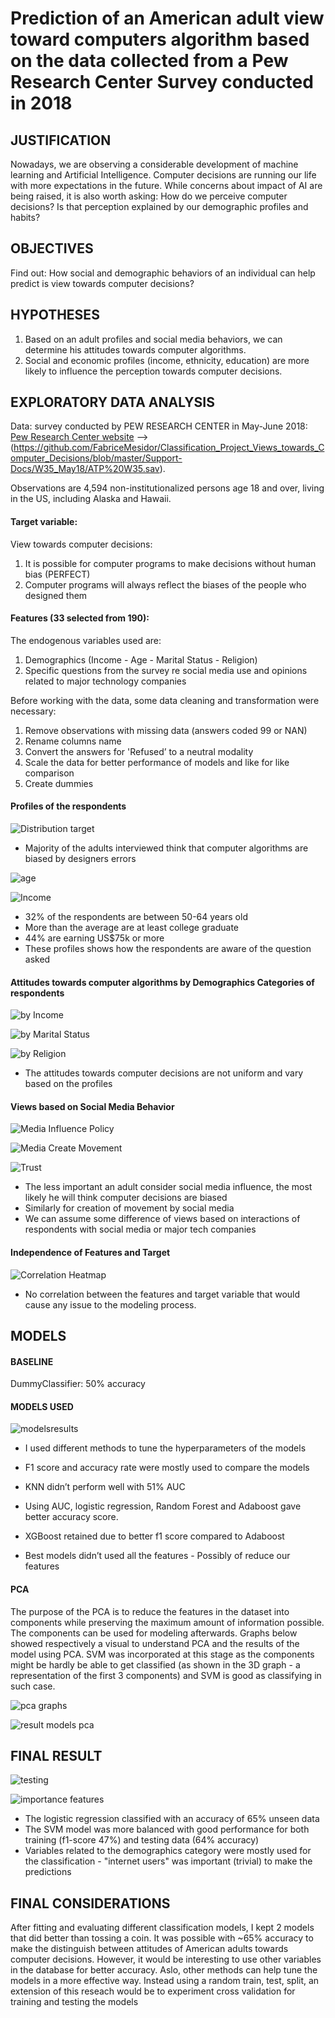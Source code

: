 #  Prediction of an American adult view toward computers algorithm based on the data collected from a Pew Research Center Survey conducted in 2018


## JUSTIFICATION
Nowadays, we are observing a considerable development of machine learning and Artificial Intelligence. Computer decisions are running our life with more expectations in the future. While concerns about impact of AI are being raised, it is also worth asking: How do we perceive computer decisions? Is that perception explained by our demographic profiles and habits?

## OBJECTIVES
Find out:
How social and demographic behaviors of an individual can help predict is view towards computer decisions? 

## HYPOTHESES

1. Based on an adult profiles and social media behaviors, we can determine his attitudes towards computer algorithms.
2. Social and economic profiles (income, ethnicity, education) are more likely to influence the perception towards computer decisions.

## EXPLORATORY DATA ANALYSIS
Data: survey conducted by PEW RESEARCH CENTER in May-June 2018: [Pew Research Center website](https://www.pewinternet.org/?post_type=dataset) --> (https://github.com/FabriceMesidor/Classification_Project_Views_towards_Computer_Decisions/blob/master/Support-Docs/W35_May18/ATP%20W35.sav).

Observations are 4,594 non-institutionalized persons age 18 and over, living in the US, including Alaska and Hawaii.
#### Target variable: 
View towards computer decisions:
1. It is possible for computer programs to make decisions without human bias (PERFECT)
2. Computer programs will always reflect the biases of the people who designed them
#### Features (33 selected from 190):
The endogenous  variables used are:
1. Demographics (Income - Age - Marital Status - Religion)
2. Specific questions from the survey re social media use and opinions related to major technology companies


Before working with the data, some data cleaning and transformation were necessary:
1. Remove observations with missing data (answers coded 99 or NAN)
2. Rename columns name
3. Convert the answers for 'Refused’ to a neutral modality
4. Scale the data for better performance of models and like for like comparison
5. Create dummies
 
#### Profiles of the respondents
![Distribution target](https://github.com/FabriceMesidor/Classification_Project_Views_towards_Computer_Decisions/blob/master/Support-Docs/Graphs-Pics/Distribution_target.png)
* Majority of the adults interviewed think that computer algorithms are biased by designers errors

![age](https://github.com/FabriceMesidor/Classification_Project_Views_towards_Computer_Decisions/blob/master/Support-Docs/Graphs-Pics/Age.png)

![Income](https://github.com/FabriceMesidor/Classification_Project_Views_towards_Computer_Decisions/blob/master/Support-Docs/Graphs-Pics/Income2.png)

* 32% of the respondents are between 50-64 years old
* More than the average are at least college graduate
* 44% are earning US$75k or more
* These profiles shows how the respondents are aware of the question asked

#### Attitudes towards computer algorithms by Demographics Categories of respondents
![by Income](https://github.com/FabriceMesidor/Classification_Project_Views_towards_Computer_Decisions/blob/master/Support-Docs/Graphs-Pics/IncomevsTarget.png)

![by Marital Status](https://github.com/FabriceMesidor/Classification_Project_Views_towards_Computer_Decisions/blob/master/Support-Docs/Graphs-Pics/MaritalvsTarget.png)

![by Religion](https://github.com/FabriceMesidor/Classification_Project_Views_towards_Computer_Decisions/blob/master/Support-Docs/Graphs-Pics/ReligionvsTarget.png)

* The attitudes towards computer decisions are not uniform and vary based on the profiles

#### Views based on Social Media Behavior
![Media Influence Policy](https://github.com/FabriceMesidor/Classification_Project_Views_towards_Computer_Decisions/blob/master/Support-Docs/Graphs-Pics/MediainfluencevsTarget.png)

![Media Create Movement](https://github.com/FabriceMesidor/Classification_Project_Views_towards_Computer_Decisions/blob/master/Support-Docs/Graphs-Pics/MediacontentvsTarget.png)

![Trust](https://github.com/FabriceMesidor/Classification_Project_Views_towards_Computer_Decisions/blob/master/Support-Docs/Graphs-Pics/TrustTechvsTarget.png)

* The less important an adult consider social media influence, the most likely he will think computer decisions are biased
* Similarly for creation of movement by social media
* We can assume some difference of views based on interactions of respondents with social media or major tech companies

#### Independence of Features and Target
![Correlation Heatmap](https://github.com/FabriceMesidor/Classification_Project_Views_towards_Computer_Decisions/blob/master/Support-Docs/Graphs-Pics/Correlation-Heatmap.png)

* No correlation between the features and target variable that would cause any issue to the modeling process.


## MODELS
#### BASELINE
DummyClassifier: 50% accuracy

#### MODELS USED
![modelsresults](https://github.com/FabriceMesidor/Classification_Project_Views_towards_Computer_Decisions/blob/master/Support-Docs/Graphs-Pics/Models%20Results.png)

* I used different methods to tune the hyperparameters of the models
* F1 score and accuracy rate were mostly used to compare the models

* KNN didn’t perform well with 51% AUC
* Using AUC, logistic regression, Random Forest and Adaboost gave better accuracy score.
* XGBoost retained due to better f1 score compared to Adaboost
* Best models didn’t used all the features - Possibly of reduce our features

#### PCA
The purpose of the PCA is to reduce the features in the dataset into components while preserving the maximum amount of information possible. The components can be used for modeling afterwards. Graphs below showed respectively a visual to understand PCA and the results of the model using PCA. SVM was incorporated at this stage as the components might be hardly be able to get classified (as shown in the 3D graph - a representation of the first 3 components) and SVM is good as classifying in such case.

![pca graphs](https://github.com/FabriceMesidor/Classification_Project_Views_towards_Computer_Decisions/blob/master/Support-Docs/Graphs-Pics/pca%20explaining.png)

![result models pca](https://github.com/FabriceMesidor/Classification_Project_Views_towards_Computer_Decisions/blob/master/Support-Docs/Graphs-Pics/pca%20models.png)

## FINAL RESULT

![testing](https://github.com/FabriceMesidor/Classification_Project_Views_towards_Computer_Decisions/blob/master/Support-Docs/Graphs-Pics/testing%20final.png)

![importance features](https://github.com/FabriceMesidor/Classification_Project_Views_towards_Computer_Decisions/blob/master/Support-Docs/Graphs-Pics/importance1.png)

* The logistic regression classified with an accuracy of 65% unseen data
* The SVM model was more balanced with good performance for both training (f1-score 47%) and testing data (64% accuracy) 
* Variables related to the demographics category were mostly used for the classification - "internet users" was important (trivial) to make the predictions


## FINAL CONSIDERATIONS
After fitting and evaluating different classification models, I kept 2 models that did better than tossing a coin.
It was possible with ~65% accuracy to make the distinguish between attitudes of American adults towards computer decisions.
However, it would be interesting to use other variables in the database for better accuracy. Aslo, other methods can help tune the models in a more effective way.
Instead using a random train, test, split, an extension of this reseach would be to experiment cross validation for training and testing the models






